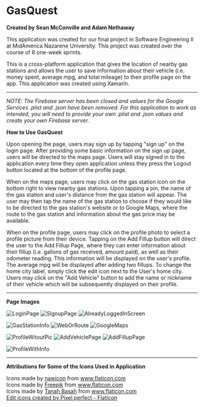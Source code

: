 # GasQuest
**Created by Sean McConville and Adam Nethaway**

This application was created for our final project in Software Engineering II at MidAmerica Nazarene University. This project was created over the course of 8 one-week sprints.

This is a cross-platform application that gives the location of nearby gas stations and allows the user to save information about their vehicle (i.e. money spent, average mpg, and total mileage) to their profile page on the app. This application was created using Xamarin. 

---
*NOTE: The Firebase server has been closed and values for the Google Services .plist and .json have been removed. For this application to work as intended, you will need to provide your own .plist and .json values and create your own Firebase server.*

**How to Use GasQuest**

Upon opening the page, users may sign up by tapping "sign up" on the login page. After providing some basic information on the sign up page, users will be directed to the maps page. Users will stay signed in to the application every time they open application unless they press the Logout button located at the bottom of the profile page.

When on the maps page, users may click on the gas station icon on the bottom right to view nearby gas stations. Upon tapping a pin, the name of the gas station and user's distance from the gas station will appear. The user may then tap the name of the gas station to choose if they would like to be directed to the gas station's website or to Google Maps, where the route to the gas station and information about the gas price may be available.

When on the profile page, users may click on the profile photo to select a profile picture from their device. Tapping on the Add Fillup button will direct the user to the Add Fillup Page, where they can enter information about their fillup (i.e. gallons of gas received, amount paid), as well as their odometer reading. This information will be displayed on the user's profile. The average mpg will be displayed after adding two fillups. To change the home city label, simply click the edit icon next to the User's home city. Users may click on the "Add Vehicle" button to add the name or nickname of their vehicle which will be subsequently displayed on their profile.

---
**Page Images**

![LoginPage](https://user-images.githubusercontent.com/64273536/165136151-afffbf51-a143-4e67-888c-fbace97798e5.PNG)
![SignupPage](https://user-images.githubusercontent.com/64273536/165136173-347f8d36-2915-4856-9947-122e58587ec2.PNG)
![AlreadyLoggedInScreen](https://user-images.githubusercontent.com/64273536/165136186-b0c059ef-c829-4603-8944-098e551d8e16.PNG)

![GasStationInfo](https://user-images.githubusercontent.com/64273536/165136213-90a45340-4934-4dde-9643-2193b69c22fd.PNG)
![WebOrRoute](https://user-images.githubusercontent.com/64273536/165136227-c6230dae-9e57-45e7-b757-62c316544589.PNG)
![GoogleMaps](https://user-images.githubusercontent.com/64273536/165136241-32ff6c08-e840-4910-b749-5b53c43e0ce5.PNG)

![ProfileWitoutPic](https://user-images.githubusercontent.com/64273536/165136283-f0a15c6a-c79b-4225-9642-f06c8169940e.PNG)
![AddVehiclePage](https://user-images.githubusercontent.com/64273536/165136421-61587808-3d98-43f8-b7a9-631209ff55ac.PNG)
![AddFillupPage](https://user-images.githubusercontent.com/64273536/165136436-dafc8f67-b2c1-4f61-a7d9-5392bd6637a5.PNG)

![ProfileWithInfo](https://user-images.githubusercontent.com/64273536/165136288-89384004-5869-4d5d-a391-cb37c2a48aa2.PNG)

---

**Attributions for Some of the Icons Used in Application**

<div>Icons made by <a href="https://www.flaticon.com/authors/nawicon" title="nawicon">nawicon</a> from <a href="https://www.flaticon.com/" title="Flaticon">www.flaticon.com</a></div><div>Icons made by <a href="https://www.freepik.com" title="Freepik">Freepik</a> from <a href="https://www.flaticon.com/" title="Flaticon">www.flaticon.com</a></div><div>Icons made by <a href="https://www.flaticon.com/authors/tanah-basah" title="Tanah Basah">Tanah Basah</a> from <a href="https://www.flaticon.com/" title="Flaticon">www.flaticon.com</a></div>
<a href="https://www.flaticon.com/free-icons/edit" title="edit icons">Edit icons created by Pixel perfect - Flaticon</a>
